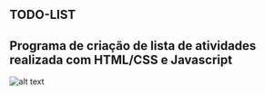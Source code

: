## TODO-LIST 

## Programa de criação de lista de atividades realizada com HTML/CSS e Javascript

![alt text](https://github.com/HGoldbach/todo-list/main/tela-mobile.png?raw=true)

